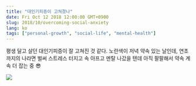 ```yaml
---
title: "대인기피증이 고쳐졌나"
date: Fri Oct 12 2018 12:00:00 GMT+0900
slug: 2018/10/overcoming-social-anxiety
lang: ko
tags: ["personal-growth", "social-life", "mental-health"]
---
```


평생 달고 살던 대인기피증이 잘 고쳐진 것 같다. 노란색이 저녁 약속 있는 날인데, 연초까지의 나라면 벌써 스트레스 터지고 속 아프고 멘탈 나갔을 텐데 아직 팔팔해서 약속 계속 더 잡는 중 😎

![](/img/2018-10-schedule.jpg)
